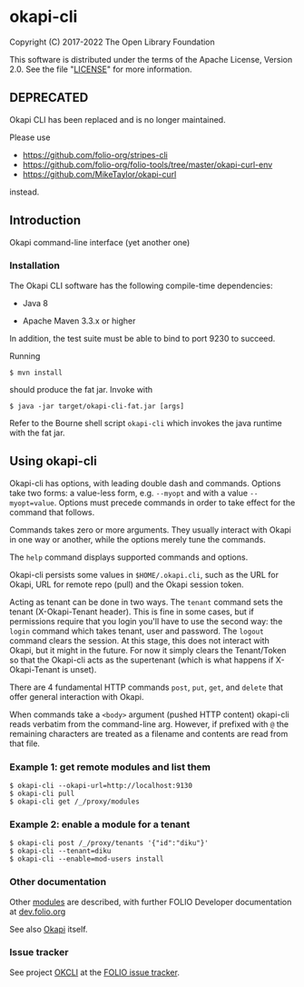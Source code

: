 # okapi-cli

Copyright (C) 2017-2022 The Open Library Foundation

This software is distributed under the terms of the Apache License,
Version 2.0. See the file "[LICENSE](LICENSE)" for more information.

## DEPRECATED

Okapi CLI has been replaced and is no longer maintained.

Please use

* https://github.com/folio-org/stripes-cli
* https://github.com/folio-org/folio-tools/tree/master/okapi-curl-env
* https://github.com/MikeTaylor/okapi-curl

instead.

## Introduction

Okapi command-line interface (yet another one)

### Installation

The Okapi CLI software has the following compile-time dependencies:

* Java 8

* Apache Maven 3.3.x or higher

In addition, the test suite must be able to bind to port 9230 to succeed.

Running

    $ mvn install

should produce the fat jar. Invoke with

    $ java -jar target/okapi-cli-fat.jar [args]

Refer to the Bourne shell script `okapi-cli` which invokes the java
runtime with the fat jar.

## Using okapi-cli

Okapi-cli has options, with leading double dash and commands. Options
take two forms: a value-less form, e.g. `--myopt` and with a value
`--myopt=value`. Options must precede commands in order to take effect for
the command that follows.

Commands takes zero or more arguments. They usually interact with
Okapi in one way or another, while the options merely tune the
commands.

The `help` command displays supported commands and options.

Okapi-cli persists some values in `$HOME/.okapi.cli`, such as
the URL for Okapi, URL for remote repo (pull) and the Okapi session
token.

Acting as tenant can be done in two ways. The `tenant` command sets
the tenant (X-Okapi-Tenant header). This is fine in some cases, but
if permissions require that you login you'll have to use the second
way: the `login` command which takes tenant, user and password.
The `logout` command clears the session. At this stage, this does not
interact with Okapi, but it might in the future. For now it simply clears
the Tenant/Token so that the Okapi-cli acts as the supertenant (which is
what happens if X-Okapi-Tenant is unset).

There are 4 fundamental HTTP commands `post`, `put`, `get`, and `delete`
that offer general interaction with Okapi.

When commands take a `<body>` argument (pushed HTTP content) okapi-cli reads
verbatim from the command-line arg. However, if prefixed with `@` the remaining
characters are treated as a filename and contents are read from that file.

### Example 1: get remote modules and list them

    $ okapi-cli --okapi-url=http://localhost:9130
    $ okapi-cli pull
    $ okapi-cli get /_/proxy/modules


### Example 2: enable a module for a tenant

    $ okapi-cli post /_/proxy/tenants '{"id":"diku"}'
    $ okapi-cli --tenant=diku
    $ okapi-cli --enable=mod-users install

### Other documentation

Other [modules](https://dev.folio.org/source-code/#server-side) are described,
with further FOLIO Developer documentation at [dev.folio.org](https://dev.folio.org/)

See also [Okapi](https://github.com/folio-org/okapi) itself.

### Issue tracker

See project [OKCLI](https://issues.folio.org/browse/OKCLI)
at the [FOLIO issue tracker](https://dev.folio.org/guidelines/issue-tracker).

